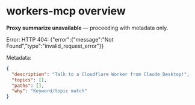 # workers-mcp overview

**Proxy summarize unavailable** — proceeding with metadata only.

Error: HTTP 404: {"error":{"message":"Not Found","type":"invalid_request_error"}}

Metadata:
```json
{
  "description": "Talk to a Cloudflare Worker from Claude Desktop!",
  "topics": [],
  "paths": [],
  "why": "Keyword/topic match"
}
```